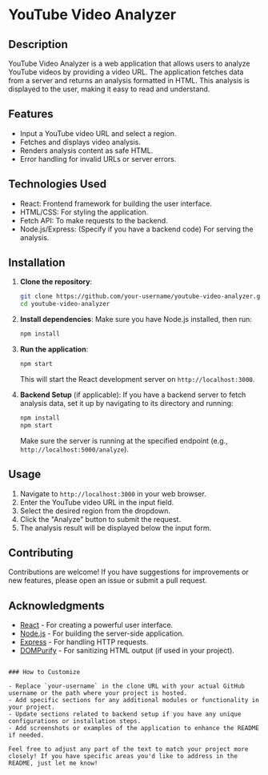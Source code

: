 
# YouTube Video Analyzer

## Description

YouTube Video Analyzer is a web application that allows users to analyze YouTube videos by providing a video URL. The application fetches data from a server and returns an analysis formatted in HTML. This analysis is displayed to the user, making it easy to read and understand.

## Features

- Input a YouTube video URL and select a region.
- Fetches and displays video analysis.
- Renders analysis content as safe HTML.
- Error handling for invalid URLs or server errors.
  
## Technologies Used

- React: Frontend framework for building the user interface.
- HTML/CSS: For styling the application.
- Fetch API: To make requests to the backend.
- Node.js/Express: (Specify if you have a backend code) For serving the analysis.

## Installation

1. **Clone the repository**:
   ```bash
   git clone https://github.com/your-username/youtube-video-analyzer.git
   cd youtube-video-analyzer
   ```

2. **Install dependencies**:
   Make sure you have Node.js installed, then run:
   ```bash
   npm install
   ```

3. **Run the application**:
   ```bash
   npm start
   ```

   This will start the React development server on `http://localhost:3000`.

4. **Backend Setup** (if applicable):
   If you have a backend server to fetch analysis data, set it up by navigating to its directory and running:
   ```bash
   npm install
   npm start
   ```
   Make sure the server is running at the specified endpoint (e.g., `http://localhost:5000/analyze`).

## Usage

1. Navigate to `http://localhost:3000` in your web browser.
2. Enter the YouTube video URL in the input field.
3. Select the desired region from the dropdown.
4. Click the "Analyze" button to submit the request.
5. The analysis result will be displayed below the input form.

## Contributing

Contributions are welcome! If you have suggestions for improvements or new features, please open an issue or submit a pull request.

## Acknowledgments

- [React](https://reactjs.org/) - For creating a powerful user interface.
- [Node.js](https://nodejs.org/) - For building the server-side application.
- [Express](https://expressjs.com/) - For handling HTTP requests.
- [DOMPurify](https://github.com/cure53/DOMPurify) - For sanitizing HTML output (if used in your project).
```

### How to Customize

- Replace `your-username` in the clone URL with your actual GitHub username or the path where your project is hosted.
- Add specific sections for any additional modules or functionality in your project.
- Update sections related to backend setup if you have any unique configurations or installation steps.
- Add screenshots or examples of the application to enhance the README if needed.

Feel free to adjust any part of the text to match your project more closely! If you have specific areas you'd like to address in the README, just let me know!
